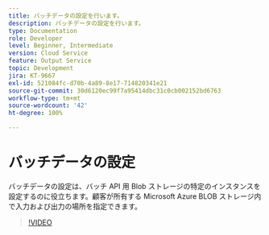 ```yaml
---
title: バッチデータの設定を行います。
description: バッチデータの設定を行います。
type: Documentation
role: Developer
level: Beginner, Intermediate
version: Cloud Service
feature: Output Service
topic: Development
jira: KT-9667
exl-id: 521084fc-d70b-4a89-8e17-714820341e21
source-git-commit: 30d6120ec99f7a95414dbc31c0cb002152bd6763
workflow-type: tm+mt
source-wordcount: '42'
ht-degree: 100%

---
```


# バッチデータの設定

バッチデータの設定は、バッチ API 用 Blob ストレージの特定のインスタンスを設定するのに役立ちます。顧客が所有する Microsoft Azure BLOB ストレージ内で入力および出力の場所を指定できます。

>[!VIDEO](https://video.tv.adobe.com/v/340128?quality=12&learn=on)
